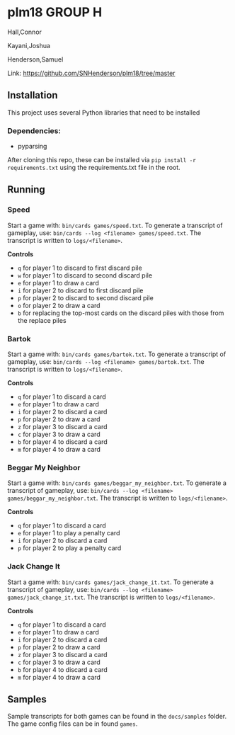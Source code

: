 # plm18 GROUP H

Hall,Connor

Kayani,Joshua

Henderson,Samuel

Link: https://github.com/SNHenderson/plm18/tree/master

## Installation

This project uses several Python libraries that need to be installed

### Dependencies:
- pyparsing

After cloning this repo, these can be installed via `pip install -r requirements.txt` using the requirements.txt file in the root.

## Running

### Speed

Start a game with: `bin/cards games/speed.txt`. To generate a transcript of gameplay, use: `bin/cards --log <filename> games/speed.txt`. The transcript is written to `logs/<filename>`.

**Controls**
- `q` for player 1 to discard to first discard pile
- `w` for player 1 to discard to second discard pile
- `e` for player 1 to draw a card
- `i` for player 2 to discard to first discard pile
- `p` for player 2 to discard to second discard pile
- `o` for player 2 to draw a card
- `b` for replacing the top-most cards on the discard piles with those from the replace piles

### Bartok

Start a game with: `bin/cards games/bartok.txt`. To generate a transcript of gameplay, use: `bin/cards --log <filename> games/bartok.txt`. The transcript is written to `logs/<filename>`.

**Controls**
- `q` for player 1 to discard a card
- `e` for player 1 to draw a card
- `i` for player 2 to discard a card
- `p` for player 2 to draw a card
- `z` for player 3 to discard a card
- `c` for player 3 to draw a card
- `b` for player 4 to discard a card
- `m` for player 4 to draw a card

### Beggar My Neighbor

Start a game with: `bin/cards games/beggar_my_neighbor.txt`. To generate a transcript of gameplay, use: `bin/cards --log <filename> games/beggar_my_neighbor.txt`. The transcript is written to `logs/<filename>`.

**Controls**
- `q` for player 1 to discard a card
- `e` for player 1 to play a penalty card
- `i` for player 2 to discard a card
- `p` for player 2 to play a penalty card

### Jack Change It

Start a game with: `bin/cards games/jack_change_it.txt`. To generate a transcript of gameplay, use: `bin/cards --log <filename> games/jack_change_it.txt`. The transcript is written to `logs/<filename>`.

**Controls**
- `q` for player 1 to discard a card
- `e` for player 1 to draw a card
- `i` for player 2 to discard a card
- `p` for player 2 to draw a card
- `z` for player 3 to discard a card
- `c` for player 3 to draw a card
- `b` for player 4 to discard a card
- `m` for player 4 to draw a card

## Samples
Sample transcripts for both games can be found in the `docs/samples` folder. The game config files can be in found `games`.



